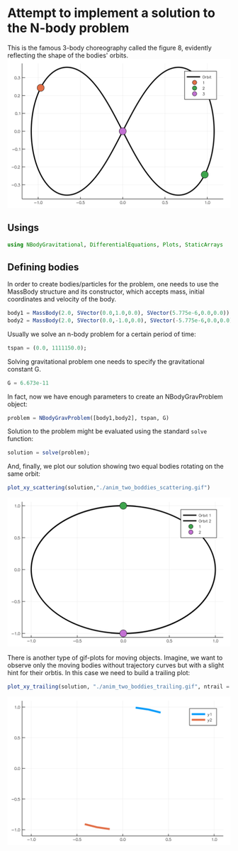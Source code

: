 # Attempt to implement a solution to the N-body problem
This is the famous 3-body choreography called the figure 8, evidently reflecting the shape of the bodies' orbits.
![A gif with the figure 8](./anim_eight_scattering.gif)


## Usings
```julia
using NBodyGravitational, DifferentialEquations, Plots, StaticArrays
```
## Defining bodies

In order to create bodies/particles for the problem, one needs to use the MassBody structure and its constructor, which accepts mass, initial coordinates and velocity of the body.

```julia
body1 = MassBody(2.0, SVector(0.0,1.0,0.0), SVector(5.775e-6,0.0,0.0))
body2 = MassBody(2.0, SVector(0.0,-1.0,0.0), SVector(-5.775e-6,0.0,0.0))
```

Usually we solve an n-body problem for a certain period of time:

```julia
tspan = (0.0, 1111150.0);
```

Solving gravitational problem one needs to specify the gravitational constant G.
```julia
G = 6.673e-11
```

In fact, now we have enough parameters to create an NBodyGravProblem object:

```julia
problem = NBodyGravProblem([body1,body2], tspan, G)
```

Solution to the problem might be evaluated using the standard `solve` function:
```julia
solution = solve(problem);
```

And, finally, we plot our solution showing two equal bodies rotating on the same orbit:
```julia
plot_xy_scattering(solution,"./anim_two_boddies_scattering.gif")
```

![Here should appear a gif of rotating bodies](./anim_two_boddies_scattering.gif)

There is another type of gif-plots for moving objects. Imagine, we want to observe only the moving bodies without trajectory curves but with a slight hint for their orbtis. In this case we need to build a trailing plot:
```julia
plot_xy_trailing(solution, "./anim_two_boddies_trailing.gif", ntrail = 3, duration = 3.0)
```

![Here should appear another gif of rotating bodies](./anim_two_boddies_trailing.gif)
